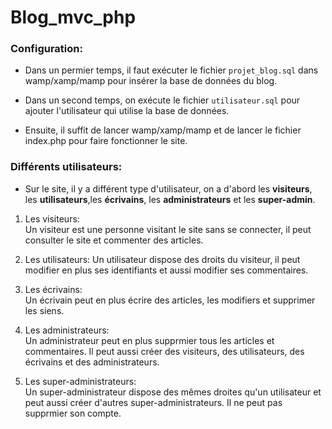 # Blog_mvc_php

### Configuration:

* Dans un permier temps, il faut exécuter le fichier `projet_blog.sql` dans wamp/xamp/mamp pour insérer la base de données du blog.  
 
* Dans un second temps, on exécute le fichier `utilisateur.sql` pour ajouter l'utilisateur qui utilise la base de données. 

* Ensuite, il suffit de lancer wamp/xamp/mamp et de lancer le fichier index.php pour faire fonctionner le site.  


### Différents utilisateurs:  

* Sur le site, il y a différent type d'utilisateur, on a d'abord les **visiteurs**, les **utilisateurs**,les **écrivains**, les **administrateurs** et les **super-admin**.  

1. Les visiteurs:  
Un visiteur est une personne visitant le site sans se connecter, il peut consulter le site et commenter des articles.  

2. Les utilisateurs:
Un utilisateur dispose des droits du visiteur, il peut modifier en plus ses identifiants et aussi modifier ses commentaires.  

3. Les écrivains:  
Un écrivain peut en plus écrire des articles, les modifiers et supprimer les siens.  

4. Les administrateurs:  
Un administrateur peut en plus supprmier tous les articles et commentaires. Il peut aussi créer des visiteurs, des utilisateurs, des écrivains et des administrateurs.  

5. Les super-administrateurs:  
Un super-administrateur dispose des mêmes droites qu'un utilisateur et peut aussi créer d'autres super-administrateurs. Il ne peut pas supprmier son compte.
